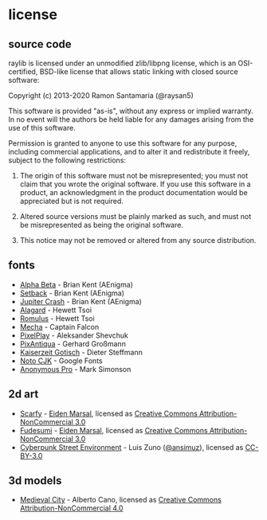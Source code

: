 license
=======

source code
-----------

raylib is licensed under an unmodified zlib/libpng license, which is an OSI-certified, 
BSD-like license that allows static linking with closed source software:
	
Copyright (c) 2013-2020 Ramon Santamaria (@raysan5)

This software is provided "as-is", without any express or implied warranty. In no event 
will the authors be held liable for any damages arising from the use of this software.

Permission is granted to anyone to use this software for any purpose, including commercial 
applications, and to alter it and redistribute it freely, subject to the following restrictions:

  1. The origin of this software must not be misrepresented; you must not claim that you 
  wrote the original software. If you use this software in a product, an acknowledgment 
  in the product documentation would be appreciated but is not required.

  2. Altered source versions must be plainly marked as such, and must not be misrepresented
  as being the original software.

  3. This notice may not be removed or altered from any source distribution.

fonts
------

 * [Alpha Beta](https://www.dafont.com/es/alpha-beta.font) - Brian Kent (AEnigma)
 * [Setback](https://www.dafont.com/es/setback.font) - Brian Kent (AEnigma)
 * [Jupiter Crash](https://www.dafont.com/es/jupiter-crash.font) - Brian Kent (AEnigma)
 * [Alagard](https://www.dafont.com/es/alagard.font) - Hewett Tsoi
 * [Romulus](https://www.dafont.com/es/romulus.font) - Hewett Tsoi
 * [Mecha](https://www.dafont.com/es/mecha-cf.font) - Captain Falcon
 * [PixelPlay](https://www.dafont.com/es/pixelplay.font) - Aleksander Shevchuk
 * [PixAntiqua](https://www.dafont.com/es/pixantiqua.font) - Gerhard Großmann
 * [Kaiserzeit Gotisch](https://www.dafont.com/es/kaiserzeit-gotisch.font) - Dieter Steffmann
 * [Noto CJK](https://www.google.com/get/noto/help/cjk/) - Google Fonts
 * [Anonymous Pro](https://fonts.google.com/specimen/Anonymous+Pro) - Mark Simonson
 
2d art
------

 * [Scarfy](https://github.com/raysan5/raylib/blob/master/examples/textures/resources/scarfy.png) - [Eiden Marsal](https://www.artstation.com/artist/marshall_z), licensed as [Creative Commons Attribution-NonCommercial 3.0](https://creativecommons.org/licenses/by-nc/3.0/legalcode)
 * [Fudesumi](https://github.com/raysan5/raylib/blob/master/examples/textures/resources/fudesumi.png) - [Eiden Marsal](https://www.artstation.com/artist/marshall_z), licensed as [Creative Commons Attribution-NonCommercial 3.0](https://creativecommons.org/licenses/by-nc/3.0/legalcode)
 * [Cyberpunk Street Environment](https://ansimuz.itch.io/cyberpunk-street-environment) - Luis Zuno ([@ansimuz](https://twitter.com/ansimuz)), licensed as [CC-BY-3.0](http://creativecommons.org/licenses/by/3.0/)

3d models
---------

 * [Medieval City](https://github.com/raysan5/raylib/tree/master/examples/models/resources/models) - Alberto Cano, licensed as [Creative Commons Attribution-NonCommercial 4.0](https://creativecommons.org/licenses/by-nc/4.0/legalcode)
